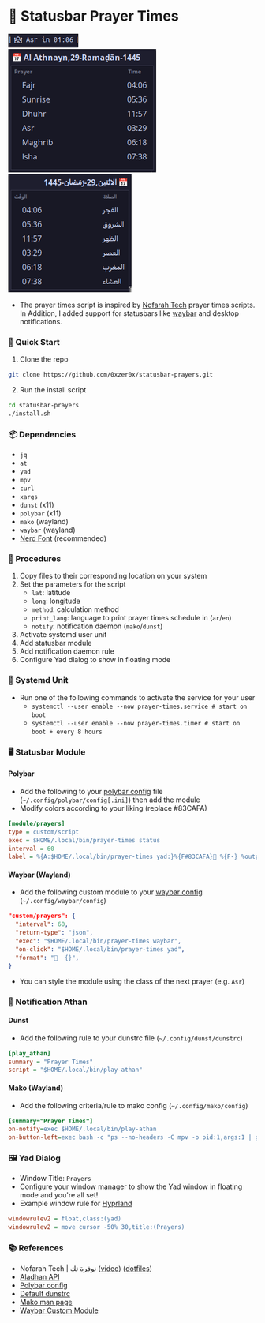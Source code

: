 # 🌙 Statusbar Prayer Times

![Statusbar Module](screenshots/module.png)
<br/>
![yad EN](screenshots/yad-en.png)
![yad AR](screenshots/yad-ar.png)

- The prayer times script is inspired by [Nofarah Tech](https://www.youtube.com/@NofarahTech) prayer times scripts. In Addition, I added support for statusbars like [waybar](https://github.com/Alexays/Waybar) and desktop notifications.

### 🚀 Quick Start

1. Clone the repo

```bash
git clone https://github.com/0xzer0x/statusbar-prayers.git
```

2. Run the install script

```bash
cd statusbar-prayers
./install.sh
```

### 📦 Dependencies

- `jq`
- `at`
- `yad`
- `mpv`
- `curl`
- `xargs`
- `dunst` (x11)
- `polybar` (x11)
- `mako` (wayland)
- `waybar` (wayland)
- [Nerd Font](https://www.nerdfonts.com/) (recommended)

### 🔧 Procedures

1. Copy files to their corresponding location on your system
2. Set the parameters for the script
   - `lat`: latitude
   - `long`: longitude
   - `method`: calculation method
   - `print_lang`: language to print prayer times schedule in (`ar`/`en`)
   - `notify`: notification daemon (`mako`/`dunst`)
3. Activate systemd user unit
4. Add statusbar module
5. Add notification daemon rule
6. Configure Yad dialog to show in floating mode

### 🔄 Systemd Unit

- Run one of the following commands to activate the service for your user
  - `systemctl --user enable --now prayer-times.service # start on boot`
  - `systemctl --user enable --now prayer-times.timer # start on boot + every 8 hours`

### 🖥️ Statusbar Module

#### Polybar

- Add the following to your [polybar config](https://github.com/polybar/polybar/wiki/Configuration) file (`~/.config/polybar/config[.ini]`) then add the module
- Modify colors according to your liking (replace #83CAFA)

```ini
[module/prayers]
type = custom/script
exec = $HOME/.local/bin/prayer-times status
interval = 60
label = %{A:$HOME/.local/bin/prayer-times yad:}%{F#83CAFA}󱠧 %{F-} %output%%{A}
```

#### Waybar (Wayland)

- Add the following custom module to your [waybar config](https://github.com/Alexays/Waybar/wiki/Configuration) (`~/.config/waybar/config`)

```json
"custom/prayers": {
  "interval": 60,
  "return-type": "json",
  "exec": "$HOME/.local/bin/prayer-times waybar",
  "on-click": "$HOME/.local/bin/prayer-times yad",
  "format": "󱠧  {}",
}
```

- You can style the module using the class of the next prayer (e.g. `Asr`)

### 🔔 Notification Athan

#### Dunst

- Add the following rule to your dunstrc file (`~/.config/dunst/dunstrc`)

```ini
[play_athan]
summary = "Prayer Times"
script = "$HOME/.local/bin/play-athan"
```

#### Mako (Wayland)

- Add the following criteria/rule to mako config (`~/.config/mako/config`)

```ini
[summary="Prayer Times"]
on-notify=exec $HOME/.local/bin/play-athan
on-button-left=exec bash -c "ps --no-headers -C mpv -o pid:1,args:1 | grep 'qatami' | cut -d' ' -f1 | xargs -r kill -1"
```

### 🖼️ Yad Dialog

- Window Title: `Prayers`
- Configure your window manager to show the Yad window in floating mode and you're all set!
- Example window rule for [Hyprland](https://hyprland.org/)

```ini
windowrulev2 = float,class:(yad)
windowrulev2 = move cursor -50% 30,title:(Prayers)
```

### 📚 References

- Nofarah Tech | نوفرة تك ([video](https://www.youtube.com/watch?v=BnSXo5p1ZLw)) ([dotfiles](https://github.com/HishamAHai/dotfiles/tree/main/.local/bin))
- [Aladhan API](https://aladhan.com/prayer-times-api#GetTimings)
- [Polybar config](https://github.com/polybar/polybar/wiki/Module:-script)
- [Default dunstrc](https://github.com/dunst-project/dunst/blob/master/dunstrc)
- [Mako man page](https://github.com/emersion/mako/blob/master/doc/mako.5.scd)
- [Waybar Custom Module](https://github.com/Alexays/Waybar/wiki/Module:-Custom)
